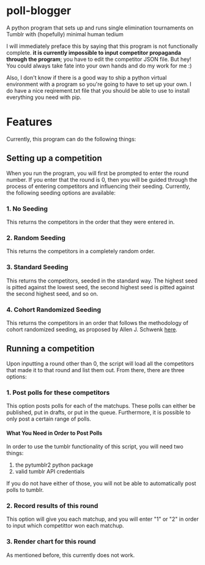 # poll-blogger
A python program that sets up and runs single elimination tournaments on Tumblr with (hopefully) minimal human tedium

I will immediately preface this by saying that this program is not functionally complete. **it is currently impossible to input competitor propaganda through the program**; you have to edit the competitor JSON file. But hey! You could always take fate into your own hands and do my work for me :)

Also, I don't know if there is a good way to ship a python virtual environment with a program so you're going to have to set up your own. I do have a nice reqirement.txt file that you should be able to use to install everything you need with pip.

# Features
Currently, this program can do the following things:
## Setting up a competition
When you run the program, you will first be prompted to enter the round number. If you enter that the round is 0, then you will be guided through the process of entering competitors and influencing their seeding. Currently, the following seeding options are available:
### 1. No Seeding
This returns the competitors in the order that they were entered in.
### 2. Random Seeding
This returns the competitors in a completely random order.
### 3. Standard Seeding
This returns the competitors, seeded in the standard way. The highest seed is pitted against the lowest seed, the second highest seed is pitted against the second highest seed, and so on.
### 4. Cohort Randomized Seeding
This returns the competitors in an order that follows the methodology of cohort randomized seeding, as proposed by Allen J. Schwenk [here](https://www.researchgate.net/publication/248422647_What_is_the_Correct_Way_to_Seed_a_Knockout_Tournament).
## Running a competition
Upon inputting a round other than 0, the script will load all the competitors that made it to that round and list them out. From there, there are three options:
### 1. Post polls for these competitors
This option posts polls for each of the matchups. These polls can either be published, put in drafts, or put in the queue. Furthermore, it is possible to only post a certain range of polls.
#### What You Need in Order to Post Polls
In order to use the tumblr functionality of this script, you will need two things:
1. the pytumblr2 python package
2. valid tumblr API credentials

If you do not have either of those, you will not be able to automatically post polls to tumblr.
### 2. Record results of this round
This option will give you each matchup, and you will enter "1" or "2" in order to input which competittor won each matchup.
### 3. Render chart for this round
As mentioned before, this currently does not work.
